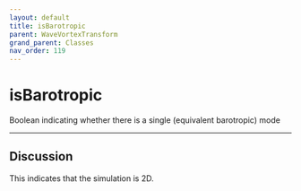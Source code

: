 ```yaml
---
layout: default
title: isBarotropic
parent: WaveVortexTransform
grand_parent: Classes
nav_order: 119
---
```


#  isBarotropic

Boolean indicating whether there is a single (equivalent barotropic) mode


---

## Discussion
This indicates that the simulation is 2D.
